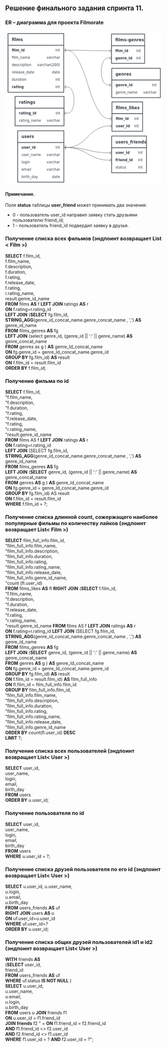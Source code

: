 ## Решение финального задания спринта 11. ##


### ER – диаграмма для проекта Filmorate ###
![ER-диаграмма для проекта Filmorate](ER_diagram/ER_diagram_filmorate.png)

#### Примечание. #####
Поле __status__ таблицы __user_friend__ может принимать два значения:
* 0 - пользователь user_id направил заявку стать друзьями пользователю friend_id;
* 1 - пользователь friend_id подвердил заявку в друзья.

### Получение списка всех фильмов (эндпоинт возвращает List < Film >) ###
__SELECT__ f.film_id,  
f.film_name,  
f.description,  
f.duration,  
f.rating,  
f.release_date,  
f.rating,  
r.rating_name,  
result.genre_id_name  
__FROM__ films __AS__ f __LEFT JOIN__ ratings __AS__ r  
__ON__ f.rating=r.rating_id  
__LEFT JOIN__ (__SELECT__ fg.film_id,  
__STRING_AGG__(genre_id_concat_name.genre_concat_name , ',') __AS__ genre_id_name  
__FROM__ films_genres __AS__ fg  
__LEFT JOIN__ (select genre_id, (genre_id || ':' || genre_name) __AS__ genre_concat_name  
__FROM__ genres as g ) __AS__ genre_Id_concat_name  
__ON__ fg.genre_id =  genre_Id_concat_name.genre_id  
__GROUP BY__  fg.film_id) __AS__ result   
__ON__ f.film_id = result.film_id  
__ORDER BY__ f.film_id;


### Получение фильма по id ###
__SELECT__ f.film_id,  
"f.film_name,  
"f.description,  
"f.duration,  
"f.rating,  
"f.release_date,  
"f.rating,  
"r.rating_name,  
"result.genre_id_name  
__FROM__ films AS f __LEFT JOIN__ ratings __AS__ r  
__ON__ f.rating=r.rating_id  
__LEFT JOIN__ (SELECT fg.film_id,  
__STRING_AGG__(genre_id_concat_name.genre_concat_name , ',') __AS__ genre_id_name  
__FROM__ films_genres __AS__ fg  
__LEFT JOIN__ (__SELECT__ genre_id, (genre_id || ':' || genre_name) __AS__ genre_concat_name  
__FROM__ genres __AS__ g ) __AS__ genre_Id_concat_name  
__ON__ fg.genre_id = genre_Id_concat_name.genre_id  
__GROUP BY__  fg.film_id) AS result  
__ON__ f.film_id = result.film_id  
__WHERE__ f.film_id = ?;


### Получение списка длинной count, сожержащего наиболее популярные фильмы по количеству лайков (эндпоинт возвращает List< Film >) ###
__SELECT__ film_full_info.film_id,  
"film_full_info.film_name,  
"film_full_info.description,  
"film_full_info.duration,  
"film_full_info.rating,  
"film_full_info.rating_name,  
"film_full_info.release_date,  
"film_full_info.genre_id_name,  
"count (fl.user_id)  
__FROM__ films_likes __AS__ fl __RIGHT JOIN__ (__SELECT__ f.film_id,   
"f.film_name,  
"f.description,  
"f.duration,  
"f.release_date,  
"f.rating,  
"r.rating_name,  
"result.genre_id_name __FROM__ films AS f __LEFT JOIN__ ratings __AS__ r  
__ON__ f.rating=r.rating_id __LEFT JOIN__ (SELECT fg.film_id,  
__STRING_AGG__(genre_id_concat_name.genre_concat_name , ',') __AS__ genre_id_name  
__FROM__ films_genres __AS__ fg   
__LEFT JOIN__ (__SELECT__ genre_id, (genre_id || ':' || genre_name) __AS__ genre_concat_name  
__FROM__ genres __AS__ g ) __AS__ genre_Id_concat_name  
__ON__ fg.genre_id = genre_Id_concat_name.genre_id  
__GROUP BY__  fg.film_id) __AS__ result  
__ON__ f.film_id = result.film_id) __AS__ film_full_info  
__ON__ fl.film_id = film_full_info.film_id  
__GROUP BY__ film_full_info.film_id,  
"film_full_info.film_name,  
"film_full_info.description,  
"film_full_info.duration,  
"film_full_info.rating,  
"film_full_info.rating_name,  
"film_full_info.release_date,   
"film_full_info.genre_id_name  
__ORDER BY__ count(fl.user_id) __DESC__  
__LIMIT__ ?;


### Получение списка всех пользователей (эндпоинт возвращает List< User >) ###
__SELECT__ user_id,   
user_name,  
login,  
email,   
birth_day  
__FROM__ users  
__ORDER BY__  u.user_id;  


### Получение пользователя по id ###
__SELECT__ user_id,   
user_name,  
login,  
email,   
birth_day    
__FROM__ users   
__WHERE__ u.user_id = ?;  


### Получение списка друзей пользователя по его id (эндпоинт возвращает List< User >) ###
__SELECT__ u.user_id, 
u.user_name,  
u.login,  
u.email,  
u.birth_day  
__FROM__ users_friends __AS__ uf  
__RIGHT JOIN__ users __AS__ u  
__ON__ uf.user_id=u.user_id  
__WHERE__ uf.user_id=_?_  
__ORDER BY__ u.user_id;


### Получение списка общих друзей пользователей id1 и id2 (эндпоинт возвращает List< User >) ###
__WITH__ friends __AS__  
(__SELECT__ user_id,  
friend_id  
__FROM__ users_friends __AS__ uf  
__WHERE__ uf.status __IS NOT NULL__ )  
__SELECT__ u.user_id,  
u.user_name,  
u.email,  
u.login,  
u.birth_day  
__FROM__ users u __JOIN__ friends f1  
__ON__ u.user_id = f1.friend_id  
__JOIN friends__ f2 " +
__ON__ f1.friend_id = f2.friend_id  
__AND__ f1.friend_id <> f2.user_id  
__AND__ f2.friend_id <> f1.user_id  
__WHERE__ f1.user_id = ? __AND__ f2.user_id = ?";